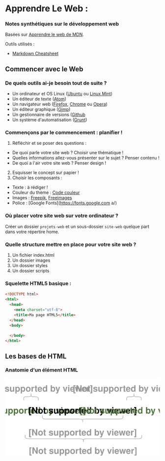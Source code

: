 # Apprendre Le Web  : 

### Notes synthétiques sur le développement web

Basées sur [Apprendre le web de MDN](https://developer.mozilla.org/fr/Apprendre).


Outils utilisés :
* [Markdown Cheatsheet](https://github.com/adam-p/markdown-here/wiki/Markdown-Cheatsheet)


## Commencer avec le Web

### De quels outils ai-je besoin tout de suite ?

* Un ordinateur et OS Linux ([Ubuntu](https://www.ubuntu-fr.org/) ou [Linux Mint](https://www.linuxmint.com/))
* Un éditeur de texte ([Atom](https://atom.io/))
* Un navigateur web ([Firefox](https://www.mozilla.org/fr/firefox/new/), [Chrome](https://www.google.com/chrome/browser/desktop/index.html) ou [Opera](http://www.opera.com/fr))
* Un éditeur graphique ([Gimp](http://www.gimp.org/))
* Un gestionnaire de versions ([Github](https://github.com/)
* Un système d'automatisation ([Grunt](http://gruntjs.com/))

### Commençons par le commencement : planifier !

1. Réfléchir et se poser des questions :
  * De quoi parle votre site web ? Choisir une thématique !
  * Quelles informations allez-vous présenter sur le sujet ? Penser contenu !
  * De quoi a l'air votre site web ? Penser design !

2. Esquisser le concept sur papier !
3. Choisir les composants :
  * Texte : à rédiger !
  * Couleur du thème : [Code couleur](http://www.code-couleur.com/index.html)
  * Images : [Freepik](http://www.freepik.com/), [Freeimages](http://fr.freeimages.com/)
  * Police : [Google Fonts](https://fonts.google.com  a/)

### Où placer votre site web sur votre ordinateur ?

Créer un dossier `projets-web` et un sous-dossier `site-web` quelque part dans votre répertire home.

### Quelle structure mettre en place pour votre site web ?

1. Un fichier index.html
2. Un dossier images
3. Un dossier styles
4. Un dossier scripts

### Squelette HTML5 basique :

```html
<!DOCTYPE html>
<html>
  <head>
    <meta charset="utf-8">
    <title>Ma page HTML5</title>
  </head>
  <body>
    
  </body>
</html>
```

##  Les bases de HTML

### Anatomie d'un élément HTML

<img align="left"  alt=" Anatomie d'un élément HTML" src="https://github.com/CompuTux/ApprendreLeWeb/blob/master/images/HTML_1.svg"/>



